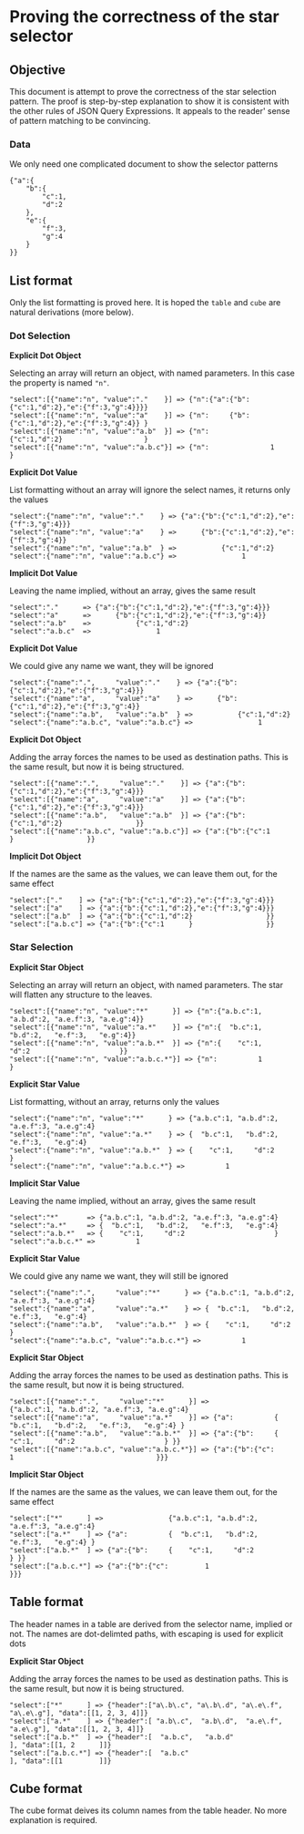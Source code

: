 

# Proving the correctness of the star selector


## Objective

This document is attempt to prove the correctness of the star selection pattern. The proof is step-by-step explanation to show it is consistent with the other rules of JSON Query Expressions. It appeals to the reader' sense of pattern matching to be convincing.


### Data

We only need one complicated document to show the selector patterns


    {"a":{
        "b":{
            "c":1,
            "d":2
        },
        "e":{
            "f":3,
            "g":4
        }
    }}



## List format

Only the list formatting is proved here. It is hoped the `table` and `cube` are natural derivations (more below). 

### Dot Selection


**Explicit Dot Object**

Selecting an array will return an object, with named parameters. In this case the property is named `"n"`.

    "select":[{"name":"n", "value":"."    }] => {"n":{"a":{"b":{"c":1,"d":2},"e":{"f":3,"g":4}}}}
    "select":[{"name":"n", "value":"a"    }] => {"n":     {"b":{"c":1,"d":2},"e":{"f":3,"g":4}} }
    "select":[{"name":"n", "value":"a.b"  }] => {"n":          {"c":1,"d":2}                    }
    "select":[{"name":"n", "value":"a.b.c"}] => {"n":               1                           }

**Explicit Dot Value**

List formatting without an array will ignore the select names, it returns only the values

    "select":{"name":"n", "value":"."    } => {"a":{"b":{"c":1,"d":2},"e":{"f":3,"g":4}}}
    "select":{"name":"n", "value":"a"    } =>      {"b":{"c":1,"d":2},"e":{"f":3,"g":4}}
    "select":{"name":"n", "value":"a.b"  } =>           {"c":1,"d":2}
    "select":{"name":"n", "value":"a.b.c"} =>                1

**Implicit Dot Value**

Leaving the name implied, without an array, gives the same result  

    "select":"."      => {"a":{"b":{"c":1,"d":2},"e":{"f":3,"g":4}}}
    "select":"a"      =>      {"b":{"c":1,"d":2},"e":{"f":3,"g":4}}
    "select":"a.b"    =>           {"c":1,"d":2}
    "select":"a.b.c"  =>                1

**Explicit Dot Value**

We could give any name we want, they will be ignored 

    "select":{"name":".",     "value":"."    } => {"a":{"b":{"c":1,"d":2},"e":{"f":3,"g":4}}}
    "select":{"name":"a",     "value":"a"    } =>      {"b":{"c":1,"d":2},"e":{"f":3,"g":4}}
    "select":{"name":"a.b",   "value":"a.b"  } =>           {"c":1,"d":2}
    "select":{"name":"a.b.c", "value":"a.b.c"} =>                1

**Explicit Dot Object**

Adding the array forces the names to be used as destination paths. This is the same result, but now it is being structured.

    "select":[{"name":".",     "value":"."    }] => {"a":{"b":{"c":1,"d":2},"e":{"f":3,"g":4}}}
    "select":[{"name":"a",     "value":"a"    }] => {"a":{"b":{"c":1,"d":2},"e":{"f":3,"g":4}}}
    "select":[{"name":"a.b",   "value":"a.b"  }] => {"a":{"b":{"c":1,"d":2}                  }}
    "select":[{"name":"a.b.c", "value":"a.b.c"}] => {"a":{"b":{"c":1      }                  }}

**Implicit Dot Object**

If the names are the same as the values, we can leave them out, for the same effect

    "select":["."    ] => {"a":{"b":{"c":1,"d":2},"e":{"f":3,"g":4}}}
    "select":["a"    ] => {"a":{"b":{"c":1,"d":2},"e":{"f":3,"g":4}}}
    "select":["a.b"  ] => {"a":{"b":{"c":1,"d":2}                  }}
    "select":["a.b.c"] => {"a":{"b":{"c":1      }                  }}


### Star Selection


**Explicit Star Object**

Selecting an array will return an object, with named parameters. The star will flatten any structure to the leaves.

    "select":[{"name":"n", "value":"*"      }] => {"n":{"a.b.c":1, "a.b.d":2, "a.e.f":3, "a.e.g":4}}
    "select":[{"name":"n", "value":"a.*"    }] => {"n":{  "b.c":1,   "b.d":2,   "e.f":3,   "e.g":4}}
    "select":[{"name":"n", "value":"a.b.*"  }] => {"n":{    "c":1,     "d":2                      }}
    "select":[{"name":"n", "value":"a.b.c.*"}] => {"n":          1                                 }

**Explicit Star Value**

List formatting, without an array, returns only the values

    "select":{"name":"n", "value":"*"      } => {"a.b.c":1, "a.b.d":2, "a.e.f":3, "a.e.g":4}
    "select":{"name":"n", "value":"a.*"    } => {  "b.c":1,   "b.d":2,   "e.f":3,   "e.g":4}
    "select":{"name":"n", "value":"a.b.*"  } => {    "c":1,     "d":2                      }
    "select":{"name":"n", "value":"a.b.c.*"} =>          1 

**Implicit Star Value**

Leaving the name implied, without an array, gives the same result  

    "select":"*"       => {"a.b.c":1, "a.b.d":2, "a.e.f":3, "a.e.g":4}
    "select":"a.*"     => {  "b.c":1,   "b.d":2,   "e.f":3,   "e.g":4}
    "select":"a.b.*"   => {    "c":1,     "d":2                      }
    "select":"a.b.c.*" =>          1 

**Explicit Star Value**

We could give any name we want, they will still be ignored 

    "select":{"name":".",     "value":"*"      } => {"a.b.c":1, "a.b.d":2, "a.e.f":3, "a.e.g":4}
    "select":{"name":"a",     "value":"a.*"    } => {  "b.c":1,   "b.d":2,   "e.f":3,   "e.g":4}
    "select":{"name":"a.b",   "value":"a.b.*"  } => {    "c":1,     "d":2                      }
    "select":{"name":"a.b.c", "value":"a.b.c.*"} =>          1

**Explicit Star Object**

Adding the array forces the names to be used as destination paths. This is the same result, but now it is being structured.

    "select":[{"name":".",     "value":"*"      }] =>                {"a.b.c":1, "a.b.d":2, "a.e.f":3, "a.e.g":4} 
    "select":[{"name":"a",     "value":"a.*"    }] => {"a":          {  "b.c":1,   "b.d":2,   "e.f":3,   "e.g":4} }
    "select":[{"name":"a.b",   "value":"a.b.*"  }] => {"a":{"b":     {    "c":1,     "d":2                      } }}
    "select":[{"name":"a.b.c", "value":"a.b.c.*"}] => {"a":{"b":{"c":         1                                   }}}

**Implicit Star Object**

If the names are the same as the values, we can leave them out, for the same effect

    "select":["*"      ] =>                {"a.b.c":1, "a.b.d":2, "a.e.f":3, "a.e.g":4} 
    "select":["a.*"    ] => {"a":          {  "b.c":1,   "b.d":2,   "e.f":3,   "e.g":4} }
    "select":["a.b.*"  ] => {"a":{"b":     {    "c":1,     "d":2                      } }}
    "select":["a.b.c.*"] => {"a":{"b":{"c":         1                                   }}}


## Table format

The header names in a table are derived from the selector name, implied or not. The names are dot-delimted paths, with escaping is used for explicit dots

**Explicit Star Object**

Adding the array forces the names to be used as destination paths. This is the same result, but now it is being structured.

    "select":["*"      ] => {"header":["a\.b\.c", "a\.b\.d", "a\.e\.f", "a\.e\.g"], "data":[[1, 2, 3, 4]]} 
    "select":["a.*"    ] => {"header":[ "a.b\.c",  "a.b\.d",  "a.e\.f",  "a.e\.g"], "data":[[1, 2, 3, 4]]}
    "select":["a.b.*"  ] => {"header":[  "a.b.c",   "a.b.d"                      ], "data":[[1, 2      ]]}
    "select":["a.b.c.*"] => {"header":[  "a.b.c"                                 ], "data":[[1         ]]}


## Cube format

The cube format deives its column names from the table header. No more explanation is required.
